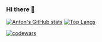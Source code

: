 ### Hi there 👋

<!--
**Anton-Shvetc/Anton-Shvetc** is a ✨ _special_ ✨ repository because its `README.md` (this file) appears on your GitHub profile.

Here are some ideas to get you started:

- 🔭 I’m currently working on ...
- 🌱 I’m currently learning ...
- 👯 I’m looking to collaborate on ...
- 🤔 I’m looking for help with ...
- 💬 Ask me about ...
- 📫 How to reach me: ...
- 😄 Pronouns: ...
- ⚡ Fun fact: ...
-->


[![Anton's GitHub stats](https://github-readme-stats.vercel.app/api?username=anton-shvetc)](https://github.com/anuraghazra/github-readme-stats)
[![Top Langs](https://github-readme-stats.vercel.app/api/top-langs/?username=anton-shvetc)](https://github.com/anton-shvetc/github-readme-stats)

[![codewars](https://www.codewars.com/users/Anton-Shvetc/badges/large)](https://www.codewars.com/users/Anton-Shvetc) 



